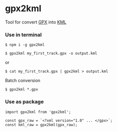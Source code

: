 # gpx2kml
Tool for convert [GPX](https://www.topografix.com/GPX/1/1/) into [KML](https://developers.google.com/kml/documentation/)

### Use in terminal
```
$ npm i -g gpx2kml
```

```
$ gpx2kml my_first_track.gpx -o output.kml
```
or
```
$ cat my_first_track.gpx | gpx2kml > output.kml
```

Batch conversion
```
$ gpx2kml *.gpx
```

### Use as package
```
import gpx2kml from 'gpx2kml';

const gpx_raw = `<?xml version="1.0" ... </gpx>`;
const kml_raw = gpx2kml(gpx_raw);
```
